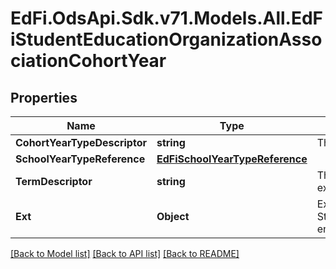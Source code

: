 # EdFi.OdsApi.Sdk.v71.Models.All.EdFiStudentEducationOrganizationAssociationCohortYear

## Properties

Name | Type | Description | Notes
------------ | ------------- | ------------- | -------------
**CohortYearTypeDescriptor** | **string** | The type of cohort year (9th grade, graduation). | 
**SchoolYearTypeReference** | [**EdFiSchoolYearTypeReference**](EdFiSchoolYearTypeReference.md) |  | 
**TermDescriptor** | **string** | The term associated with the cohort year; for example, the intended term of graduation. | [optional] 
**Ext** | **Object** | Extensions to the StudentEducationOrganizationAssociationCohortYear entity. | [optional] 

[[Back to Model list]](../../README.md#documentation-for-models) [[Back to API list]](../../README.md#documentation-for-api-endpoints) [[Back to README]](../../README.md)

